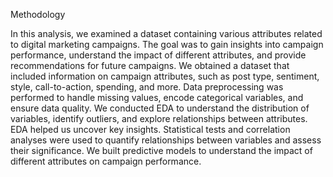 Methodology

In this analysis, we examined a dataset containing various attributes related to digital marketing campaigns. The goal was to gain insights into campaign performance, understand the impact of different attributes, and provide recommendations for future campaigns. We obtained a dataset that included information on campaign attributes, such as post type, sentiment, style, call-to-action, spending, and more. Data preprocessing was performed to handle missing values, encode categorical variables, and ensure data quality. We conducted EDA to understand the distribution of variables, identify outliers, and explore relationships between attributes. EDA helped us uncover key insights. Statistical tests and correlation analyses were used to quantify relationships between variables and assess their significance. We built predictive models to understand the impact of different attributes on campaign performance.

